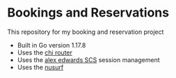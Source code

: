 # Bookings and Reservations

This repository for my booking and reservation project

- Built in Go version 1.17.8
- Uses the [chi router](https://github.com/go-chi/chi/v5)
- Uses the [alex edwards SCS](https://github.com/alexedwards/scs/v2) session management
- Uses the [nusurf](https://github.com/justinas/nosurf)